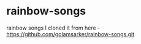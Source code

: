 # rainbow-songs
rainbow songs
I cloned it from here -
https://github.com/golamsarker/rainbow-songs.git
